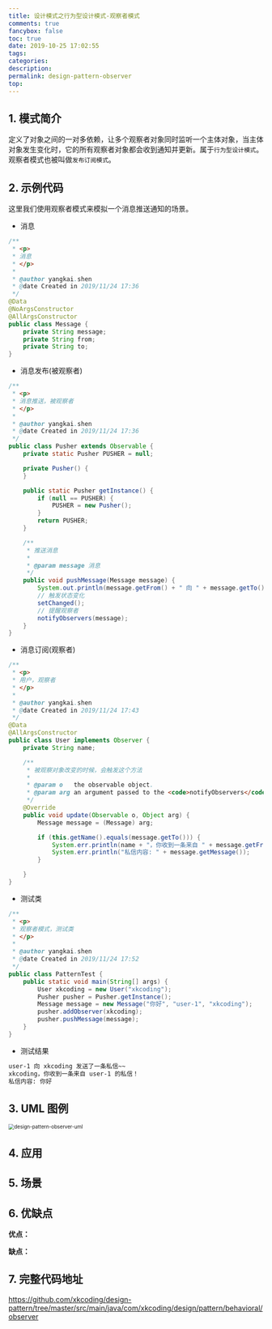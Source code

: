 ```yaml
---
title: 设计模式之行为型设计模式-观察者模式
comments: true
fancybox: false
toc: true
date: 2019-10-25 17:02:55
tags:
categories:
description:
permalink: design-pattern-observer
top:
---
```

## 1. 模式简介

定义了对象之间的一对多依赖，让多个观察者对象同时监听一个主体对象，当主体对象发生变化时，它的所有观察者对象都会收到通知并更新。属于`行为型设计模式`。观察者模式也被叫做`发布订阅模式`。

<!--more-->

## 2. 示例代码

这里我们使用观察者模式来模拟一个消息推送通知的场景。

- 消息

```java
/**
 * <p>
 * 消息
 * </p>
 *
 * @author yangkai.shen
 * @date Created in 2019/11/24 17:36
 */
@Data
@NoArgsConstructor
@AllArgsConstructor
public class Message {
    private String message;
    private String from;
    private String to;
}
```

- 消息发布(被观察者)

```java
/**
 * <p>
 * 消息推送，被观察者
 * </p>
 *
 * @author yangkai.shen
 * @date Created in 2019/11/24 17:36
 */
public class Pusher extends Observable {
    private static Pusher PUSHER = null;

    private Pusher() {
    }

    public static Pusher getInstance() {
        if (null == PUSHER) {
            PUSHER = new Pusher();
        }
        return PUSHER;
    }

    /**
     * 推送消息
     *
     * @param message 消息
     */
    public void pushMessage(Message message) {
        System.out.println(message.getFrom() + " 向 " + message.getTo() + " 发送了一条私信~~");
        // 触发状态变化
        setChanged();
        // 提醒观察者
        notifyObservers(message);
    }
}
```

- 消息订阅(观察者)

```java
/**
 * <p>
 * 用户，观察者
 * </p>
 *
 * @author yangkai.shen
 * @date Created in 2019/11/24 17:43
 */
@Data
@AllArgsConstructor
public class User implements Observer {
    private String name;

    /**
     * 被观察对象改变的时候，会触发这个方法
     *
     * @param o   the observable object.
     * @param arg an argument passed to the <code>notifyObservers</code>
     */
    @Override
    public void update(Observable o, Object arg) {
        Message message = (Message) arg;

        if (this.getName().equals(message.getTo())) {
            System.err.println(name + "，你收到一条来自 " + message.getFrom() + " 的私信！");
            System.err.println("私信内容: " + message.getMessage());
        }

    }
}
```

- 测试类

```java
/**
 * <p>
 * 观察者模式，测试类
 * </p>
 *
 * @author yangkai.shen
 * @date Created in 2019/11/24 17:52
 */
public class PatternTest {
    public static void main(String[] args) {
        User xkcoding = new User("xkcoding");
        Pusher pusher = Pusher.getInstance();
        Message message = new Message("你好", "user-1", "xkcoding");
        pusher.addObserver(xkcoding);
        pusher.pushMessage(message);
    }
}
```

- 测试结果

```bash
user-1 向 xkcoding 发送了一条私信~~
xkcoding，你收到一条来自 user-1 的私信！
私信内容: 你好
```

## 3. UML 图例

<img src="https://static.xkcoding.com/blog/2019-12-09-design-pattern-observer-uml.png" alt="design-pattern-observer-uml" style="zoom:70%;" />

## 4. 应用

## 5. 场景


## 6. 优缺点

**优点：**

**缺点：**

## 7. 完整代码地址

https://github.com/xkcoding/design-pattern/tree/master/src/main/java/com/xkcoding/design/pattern/behavioral/observer

